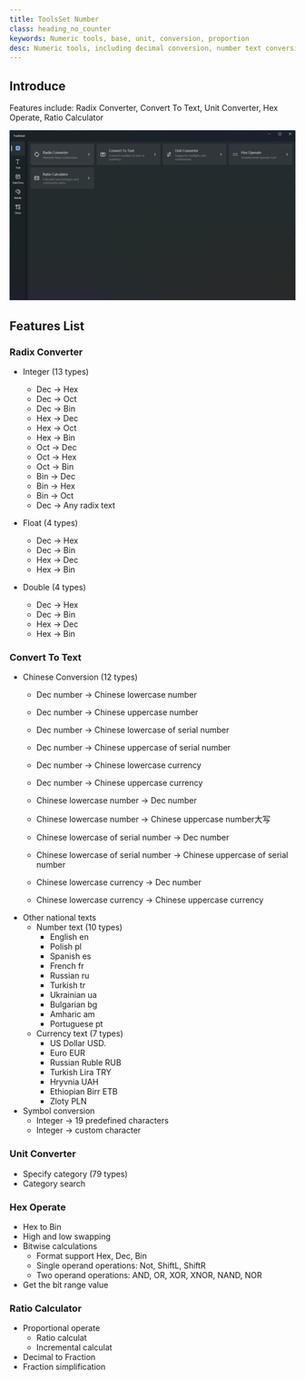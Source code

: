 ```yaml
---
title: ToolsSet Number
class: heading_no_counter
keywords: Numeric tools, base, unit, conversion, proportion
desc: Numeric tools, including decimal conversion, number text conversion, unit conversion, scale calculator, etc
---
```


## Introduce

Features include: Radix Converter, Convert To Text, Unit Converter, Hex Operate, Ratio Calculator

![](../assets/images/ToolsSet/ToolsSet00.png)

## Features List

### Radix Converter 
* Integer (13 types)
  * Dec -> Hex
  * Dec -> Oct
  * Dec -> Bin
  * Hex -> Dec
  * Hex -> Oct
  * Hex -> Bin
  * Oct -> Dec
  * Oct -> Hex
  * Oct -> Bin
  * Bin -> Dec
  * Bin -> Hex
  * Bin -> Oct
  * Dec -> Any radix text

* Float (4 types)
  * Dec -> Hex
  * Dec -> Bin
  * Hex -> Dec
  * Hex -> Bin

* Double (4 types)
  * Dec -> Hex
  * Dec -> Bin
  * Hex -> Dec
  * Hex -> Bin

### Convert To Text 
* Chinese Conversion (12 types)
  * Dec number -> Chinese lowercase number
  * Dec number -> Chinese uppercase number
  * Dec number -> Chinese lowercase of serial number
  * Dec number -> Chinese uppercase of serial number
  * Dec number -> Chinese lowercase currency
  * Dec number -> Chinese uppercase currency
  
  * Chinese lowercase number -> Dec number
  * Chinese lowercase number -> Chinese uppercase number大写
  * Chinese lowercase of serial number -> Dec number
  * Chinese lowercase of serial number -> Chinese uppercase of serial number
  * Chinese lowercase currency -> Dec number
  * Chinese lowercase currency -> Chinese uppercase currency
* Other national texts
  * Number text (10 types)
    * English en
    * Polish pl
    * Spanish es
    * French fr
    * Russian ru
    * Turkish tr
    * Ukrainian ua
    * Bulgarian bg
    * Amharic am
    * Portuguese pt
  * Currency text (7 types)
    * US Dollar USD.
    * Euro EUR
    * Russian Ruble RUB
    * Turkish Lira TRY
    * Hryvnia UAH
    * Ethiopian Birr ETB
    * Zloty PLN
* Symbol conversion
  * Integer -> 19 predefined characters
  * Integer -> custom character

### Unit Converter 
* Specify category (79 types)
* Category search

### Hex Operate 
* Hex to Bin
* High and low swapping
* Bitwise calculations
  * Format support Hex, Dec, Bin
  * Single operand operations: Not, ShiftL, ShiftR
  * Two operand operations: AND, OR, XOR, XNOR, NAND, NOR
* Get the bit range value

### Ratio Calculator 
* Proportional operate
  * Ratio calculat
  * Incremental calculat
* Decimal to Fraction
* Fraction simplification